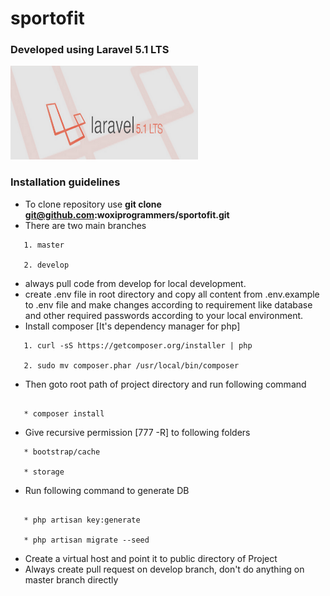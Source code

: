 # sportofit
### Developed using Laravel 5.1 LTS
<img src="public/assets/logos/L5.png" alt="Image of Laravel" height="150" width="300"/>

### Installation guidelines

 - To clone repository use **git clone git@github.com:woxiprogrammers/sportofit.git**
 - There are two main branches
 ```
    1. master

    2. develop
 ```
 - always pull code from develop for local development.
 - create .env file in root directory and copy all content from .env.example to .env file and
   make changes according to requirement like database and other required passwords according
   to your local environment.
 - Install composer [It's dependency manager for php]
 ```
    1. curl -sS https://getcomposer.org/installer | php

    2. sudo mv composer.phar /usr/local/bin/composer
 ```
 - Then goto root path of project directory and run following command
 ```

    * composer install

 ```
 - Give recursive permission [777 -R] to following folders
 ```
    * bootstrap/cache

    * storage
 ```
 - Run following command to generate DB
 ```

    * php artisan key:generate

    * php artisan migrate --seed
 ```
  - Create a virtual host and point it to public directory of Project
  - Always create pull request on develop branch, don't do anything on master branch directly